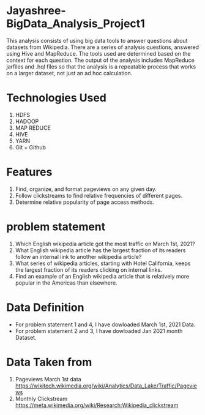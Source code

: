 # Jayashree-BigData_Analysis_Project1

This analysis consists of using big data tools to answer questions about datasets from Wikipedia. There are a series of analysis questions, answered using Hive and MapReduce. The tools used are determined based on the context for each question. The output of the analysis includes MapReduce jarfiles and .hql files so that the analysis is a repeatable process that works on a larger dataset, not just an ad hoc calculation.

# Technologies Used

1. HDFS
2. HADOOP
3. MAP REDUCE
4. HIVE
5. YARN
7. Git + Github

# Features

1. Find, organize, and format pageviews on any given day.
2. Follow clickstreams to find relative frequencies of different pages.
3. Determine relative popularity of page access methods.

# problem statement

1. Which English wikipedia article got the most traffic on March 1st, 2021?
2. What English wikipedia article has the largest fraction of its readers follow an internal link to another wikipedia article?
3. What series of wikipedia articles, starting with Hotel California, keeps the largest fraction of its readers clicking on internal links.
4. Find an example of an English wikipedia article that is relatively more popular in the Americas than elsewhere.

# Data Definition

- For problem statement 1 and 4, I have dowloaded March 1st, 2021 Data.
- For problem statement 2 and 3, I have dowloaded Jan 2021 month Dataset.

# Data Taken from

1. Pageviews March 1st data 
https://wikitech.wikimedia.org/wiki/Analytics/Data_Lake/Traffic/Pageviews
2. Monthly Clickstream 
https://meta.wikimedia.org/wiki/Research:Wikipedia_clickstream

